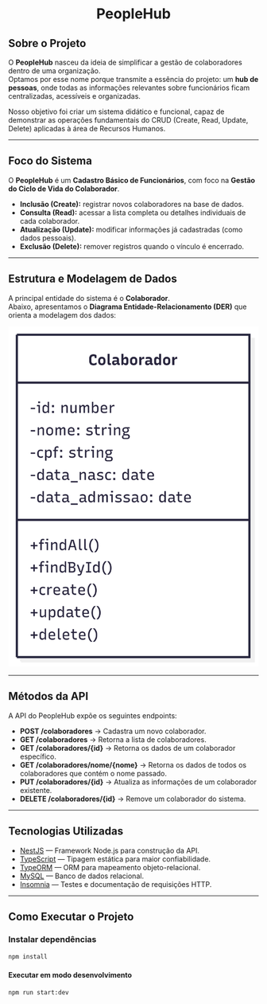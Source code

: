 <h1 align="center">PeopleHub</h1>

## Sobre o Projeto  

O **PeopleHub** nasceu da ideia de simplificar a gestão de colaboradores dentro de uma organização.  
Optamos por esse nome porque transmite a essência do projeto: um **hub de pessoas**, onde todas as informações relevantes sobre funcionários ficam centralizadas, acessíveis e organizadas.  

Nosso objetivo foi criar um sistema didático e funcional, capaz de demonstrar as operações fundamentais do CRUD (Create, Read, Update, Delete) aplicadas à área de Recursos Humanos.  

---

## Foco do Sistema  

O **PeopleHub** é um **Cadastro Básico de Funcionários**, com foco na **Gestão do Ciclo de Vida do Colaborador**.  

- **Inclusão (Create):** registrar novos colaboradores na base de dados.  
- **Consulta (Read):** acessar a lista completa ou detalhes individuais de cada colaborador.  
- **Atualização (Update):** modificar informações já cadastradas (como dados pessoais).  
- **Exclusão (Delete):** remover registros quando o vínculo é encerrado.  

---

## Estrutura e Modelagem de Dados  

A principal entidade do sistema é o **Colaborador**.  
Abaixo, apresentamos o **Diagrama Entidade-Relacionamento (DER)** que orienta a modelagem dos dados:  

![DER - Colaborador](https://github.com/grupo-03-turma-javascript-09/PeopleHub/blob/7c32558a1d8bcda50d6b6e4db1476be4843eebbc/img/Diagrama%20Der.png)  

---

## Métodos da API  

A API do PeopleHub expõe os seguintes endpoints:  

- **POST /colaboradores** → Cadastra um novo colaborador.  
- **GET /colaboradores** → Retorna a lista de colaboradores.  
- **GET /colaboradores/{id}** → Retorna os dados de um colaborador específico.
- **GET /colaboradores/nome/{nome}** → Retorna os dados de todos os colaboradores que contém o nome passado.
- **PUT /colaboradores/{id}** → Atualiza as informações de um colaborador existente.  
- **DELETE /colaboradores/{id}** → Remove um colaborador do sistema.  

---

## Tecnologias Utilizadas  

- [NestJS](https://nestjs.com/) — Framework Node.js para construção da API.  
- [TypeScript](https://www.typescriptlang.org/) — Tipagem estática para maior confiabilidade.  
- [TypeORM](https://typeorm.io/) — ORM para mapeamento objeto-relacional.  
- [MySQL](https://www.mysql.com/) — Banco de dados relacional.  
- [Insomnia](https://insomnia.rest/) — Testes e documentação de requisições HTTP.  

---

## Como Executar o Projeto  


### Instalar dependências
```bash
npm install
```

#### Executar em modo desenvolvimento
```bash
npm run start:dev
```


